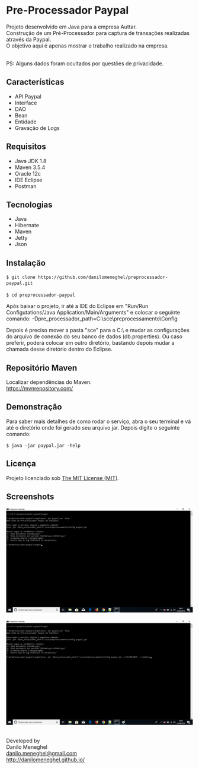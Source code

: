 # Pre-Processador Paypal

Projeto desenvolvido em Java para a empresa Auttar.<br>
Construção de um Pré-Processador para captura de transações realizadas através da Paypal.<br>
O objetivo aqui é apenas mostrar o trabalho realizado na empresa.<br><br>

PS: Alguns dados foram ocultados por questões de privacidade.<br>

## Características

- API Paypal
- Interface
- DAO
- Bean
- Entidade
- Gravação de Logs

## Requisitos

- Java JDK 1.8
- Maven 3.5.4
- Oracle 12c
- IDE Eclipse
- Postman

## Tecnologias

- Java
- Hibernate
- Maven
- Jetty
- Json

## Instalação

```
$ git clone https://github.com/danilomeneghel/preprocessador-paypal.git

$ cd preprocessador-paypal
```
Após baixar o projeto, ir até a IDE do Eclipse em "Run/Run Configutations/Java Application/Main/Arguments" e colocar o seguinte comando:
-Dpre_processador_path=C:\sce\preprocessamento\Config

Depois é preciso mover a pasta "sce" para o C:\ e mudar as configurações do arquivo de conexão do seu banco de dados (db.properties).
Ou caso preferir, poderá colocar em outro diretório, bastando depois mudar a chamada desse diretório dentro do Eclipse.

## Repositório Maven

Localizar dependências do Maven. <br>
https://mvnrepository.com/

## Demonstração 

Para saber mais detalhes de como rodar o serviço, abra o seu terminal e vá até o diretório onde foi gerado seu arquivo jar.
Depois digite o seguinte comando:

```
$ java -jar paypal.jar -help
```

## Licença

Projeto licenciado sob <a href="LICENSE">The MIT License (MIT)</a>.

## Screenshots

![Screenshots](screenshots/screenshot01.png)<br><br>
![Screenshots](screenshots/screenshot02.png)<br><br>


Developed by<br>
Danilo Meneghel<br>
danilo.meneghel@gmail.com<br>
http://danilomeneghel.github.io/<br>
